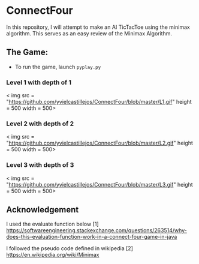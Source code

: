 # ConnectFour
In this repository, I will attempt to make an AI TicTacToe using the minimax algorithm. This serves as an easy review of the Minimax Algorithm.

## The Game:
- To run the game, launch ```pyplay.py```

### Level 1 with depth of 1
< img src = "https://github.com/yvielcastillejos/ConnectFour/blob/master/L1.gif" height = 500 width = 500>
### Level 2 with depth of 2
< img src = "https://github.com/yvielcastillejos/ConnectFour/blob/master/L2.gif" height = 500 width = 500>
### Level 3 with depth of 3
< img src = "https://github.com/yvielcastillejos/ConnectFour/blob/master/L3.gif" height = 500 width = 500>
## Acknowledgement
I used the evaluate function below
[1] https://softwareengineering.stackexchange.com/questions/263514/why-does-this-evaluation-function-work-in-a-connect-four-game-in-java

I followed the pseudo code defined in wikipedia
[2] https://en.wikipedia.org/wiki/Minimax
